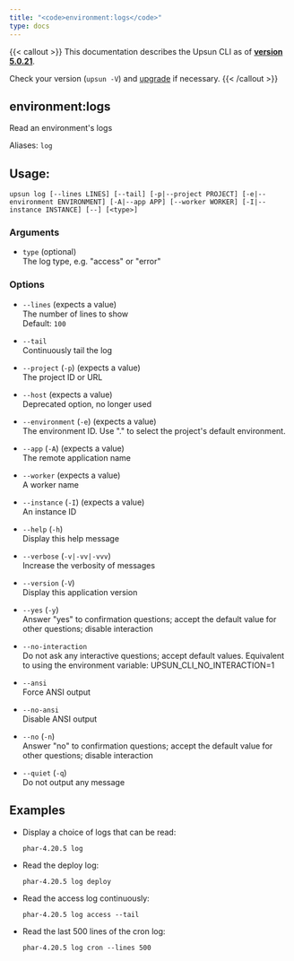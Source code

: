 ```yaml
---
title: "<code>environment:logs</code>"
type: docs
---
```


{{< callout >}}
  This documentation describes the Upsun CLI as of **[version 5.0.21](https://github.com/platformsh/cli/releases/tag/5.0.21)**.
  
  Check your version (`upsun -V`) and [upgrade](/cli/#upgrade-the-cli) if necessary.
{{< /callout >}}

environment:logs
----------------
Read an environment's logs

Aliases: `log`

## Usage:

```
upsun log [--lines LINES] [--tail] [-p|--project PROJECT] [-e|--environment ENVIRONMENT] [-A|--app APP] [--worker WORKER] [-I|--instance INSTANCE] [--] [<type>]
```

### Arguments

* `type` (optional)  
  The log type, e.g. "access" or "error"

### Options

* `--lines` (expects a value)  
  The number of lines to show  
  Default: `100`

* `--tail`  
  Continuously tail the log

* `--project` (`-p`) (expects a value)  
  The project ID or URL

* `--host` (expects a value)  
  Deprecated option, no longer used

* `--environment` (`-e`) (expects a value)  
  The environment ID. Use "." to select the project's default environment.

* `--app` (`-A`) (expects a value)  
  The remote application name

* `--worker` (expects a value)  
  A worker name

* `--instance` (`-I`) (expects a value)  
  An instance ID

* `--help` (`-h`)  
  Display this help message

* `--verbose` (`-v|-vv|-vvv`)  
  Increase the verbosity of messages

* `--version` (`-V`)  
  Display this application version

* `--yes` (`-y`)  
  Answer "yes" to confirmation questions; accept the default value for other questions; disable interaction

* `--no-interaction`  
  Do not ask any interactive questions; accept default values. Equivalent to using the environment variable: UPSUN_CLI_NO_INTERACTION=1

* `--ansi`  
  Force ANSI output

* `--no-ansi`  
  Disable ANSI output

* `--no` (`-n`)  
  Answer "no" to confirmation questions; accept the default value for other questions; disable interaction

* `--quiet` (`-q`)  
  Do not output any message

## Examples

* Display a choice of logs that can be read:  
  ```
  phar-4.20.5 log 
  ```

* Read the deploy log:  
  ```
  phar-4.20.5 log deploy
  ```

* Read the access log continuously:  
  ```
  phar-4.20.5 log access --tail
  ```

* Read the last 500 lines of the cron log:  
  ```
  phar-4.20.5 log cron --lines 500
  ```


